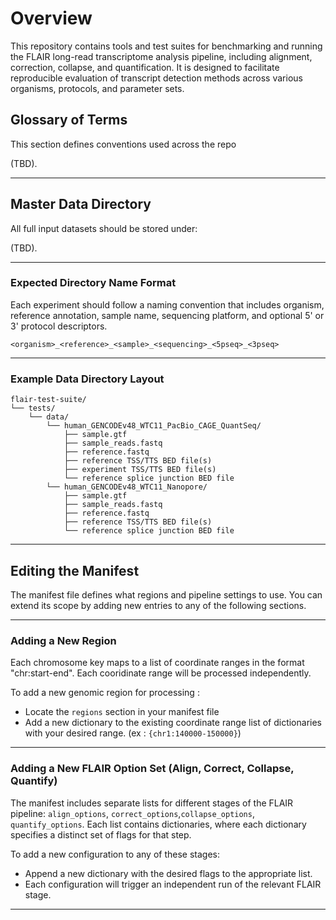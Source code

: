 # Overview

This repository contains tools and test suites for benchmarking and running the FLAIR long-read transcriptome analysis pipeline, including alignment, correction, collapse, and quantification. It is designed to facilitate reproducible evaluation of transcript detection methods across various organisms, protocols, and parameter sets.

## Glossary of Terms

This section defines conventions used across the repo 

(TBD).

---

## Master Data Directory

All full input datasets should be stored under:

(TBD).

---

### Expected Directory Name Format

Each experiment should follow a naming convention that includes organism, reference annotation, sample name, sequencing platform, and optional 5' or 3' protocol descriptors.

```
<organism>_<reference>_<sample>_<sequencing>_<5pseq>_<3pseq>
```
---

### Example Data Directory Layout

```plaintext
flair-test-suite/
└── tests/
    └── data/
        └── human_GENCODEv48_WTC11_PacBio_CAGE_QuantSeq/
            ├── sample.gtf
            ├── sample_reads.fastq
            ├── reference.fastq
            ├── reference TSS/TTS BED file(s)
            ├── experiment TSS/TTS BED file(s)
            └── reference splice junction BED file
        └── human_GENCODEv48_WTC11_Nanopore/
            ├── sample.gtf
            ├── sample_reads.fastq
            ├── reference.fastq
            ├── reference TSS/TTS BED file(s)
            └── reference splice junction BED file
```

---

## Editing the Manifest

The manifest file defines what regions and pipeline settings to use. You can extend its scope by adding new entries to any of the following sections.

---

### Adding a New Region

Each chromosome key maps to a list of coordinate ranges in the format "chr:start-end". Each cooridinate range will be processed independently.

To add a new genomic region for processing :
- Locate the `regions` section in your manifest file
- Add a new dictionary to the existing coordinate range list of dictionaries with your desired range. (ex : `{chr1:140000-150000}`)

---

### Adding a New FLAIR Option Set (Align, Correct, Collapse, Quantify)

The manifest includes separate lists for different stages of the FLAIR pipeline: `align_options`, `correct_options`,`collapse_options`, `quantify_options`. Each list contains dictionaries, where each dictionary specifies a distinct set of flags for that step.

To add a new configuration to any of these stages:
- Append a new dictionary with the desired flags to the appropriate list.
- Each configuration will trigger an independent run of the relevant FLAIR stage.

---